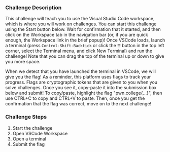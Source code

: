 ### Challenge Description
This challenge will teach you to use the Visual Studio Code workspace, which is where you will work on challenges.
You can start this challenge using the Start button below.
Wait for confirmation that it started, and then click on the Workspace tab in the navigation bar (or, if you are quick enough, the Workspace link in the brief popup)!
Once VSCode loads, launch a terminal (press `Control-Shift-Backtick` or click the `☰` button in the top left corner, select the Terminal menu, and click New Terminal) and run the challenge!
Note that you can drag the top of the terminal up or down to give you more space.

When we detect that you have launched the terminal in VSCode, we will give you the flag!
As a reminder, this platform uses flags to track your progress.
Flags are cryptographic tokens that are given to you when you solve challenges.
Once you see it, copy-paste it into the submission box below and submit! To copy/paste, highlight the flag "pwn.college{...}", then use CTRL+C to copy and CTRL+V to paste.
Then, once you get the confirmation that the flag was correct, move on to the next challenge!

### Challenge Steps
1. Start the challenge
2. Open VSCode Workspace
3. Open a terminal
4. Submit the flag

